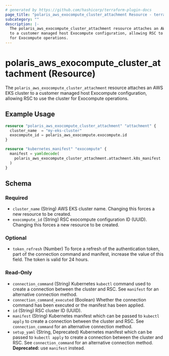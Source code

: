 ```yaml
---
# generated by https://github.com/hashicorp/terraform-plugin-docs
page_title: "polaris_aws_exocompute_cluster_attachment Resource - terraform-provider-polaris"
subcategory: ""
description: |-
  The polaris_aws_exocompute_cluster_attachment resource attaches an AWS EKS cluster
  to a customer managed host Exocompute configuration, allowing RSC to use the cluster
  for Exocompute operations.
---
```


# polaris_aws_exocompute_cluster_attachment (Resource)

The `polaris_aws_exocompute_cluster_attachment` resource attaches an AWS EKS cluster
to a customer managed host Exocompute configuration, allowing RSC to use the cluster
for Exocompute operations.

## Example Usage

```terraform
resource "polaris_aws_exocompute_cluster_attachment" "attachment" {
  cluster_name  = "my-eks-cluster"
  exocompute_id = polaris_aws_exocompute.exocompute.id
}

resource "kubernetes_manifest" "exocompute" {
  manifest = yamldecode(
    polaris_aws_exocompute_cluster_attachment.attachment.k8s_manifest
  )
}
```

<!-- schema generated by tfplugindocs -->
## Schema

### Required

- `cluster_name` (String) AWS EKS cluster name. Changing this forces a new resource to be created.
- `exocompute_id` (String) RSC exocompute configuration ID (UUID). Changing this forces a new resource to be created.

### Optional

- `token_refresh` (Number) To force a refresh of the authentication token, part of the connection command and manifest, increase the value of this field. The token is valid for 24 hours.

### Read-Only

- `connection_command` (String) Kubernetes `kubectl` command used to create a connection between the cluster and RSC. See `manifest` for an alternative connection method.
- `connection_command_executed` (Boolean) Whether the connection command has been executed or the manifest has been applied.
- `id` (String) RSC cluster ID (UUID).
- `manifest` (String) Kubernetes manifest which can be passed to `kubectl apply` to create a connection between the cluster and RSC. See `connection_command` for an alternative connection method.
- `setup_yaml` (String, Deprecated) Kubernetes manifest which can be passed to `kubectl apply` to create a connection between the cluster and RSC. See `connection_command` for an alternative connection method. **Deprecated:** use `manifest` instead.
